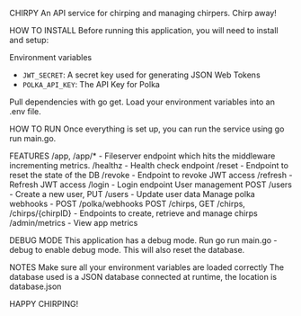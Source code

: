 CHIRPY
An API service for chirping and managing chirpers. Chirp away!

HOW TO INSTALL
Before running this application, you will need to install and setup:

Environment variables

- `JWT_SECRET`: A secret key used for generating JSON Web Tokens
- `POLKA_API_KEY`: The API Key for Polka

Pull dependencies with go get.
Load your environment variables into an .env file.

HOW TO RUN
Once everything is set up, you can run the service using go run main.go.

FEATURES
/app, /app/* - Fileserver endpoint which hits the middleware incrementing metrics.
/healthz - Health check endpoint
/reset - Endpoint to reset the state of the DB
/revoke - Endpoint to revoke JWT access
/refresh - Refresh JWT access
/login - Login endpoint
User management POST /users - Create a new user, PUT /users - Update user data
Manage polka webhooks - POST /polka/webhooks
POST /chirps, GET /chirps, /chirps/{chirpID} - Endpoints to create, retrieve and manage chirps
/admin/metrics - View app metrics

DEBUG MODE
This application has a debug mode. Run go run main.go -debug to enable debug mode. This will also reset the database.

NOTES
Make sure all your environment variables are loaded correctly
The database used is a JSON database connected at runtime, the location is database.json

HAPPY CHIRPING!
